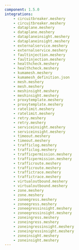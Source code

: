 ```yaml
---
component: 1.5.0
integrations:
    - circuitbreaker.meshery
    - circuitbreaker.meshery
    - dataplane.meshery
    - dataplane.meshery
    - dataplaneinsight.meshery
    - dataplaneinsight.meshery
    - externalservice.meshery
    - externalservice.meshery
    - faultinjection.meshery
    - faultinjection.meshery
    - healthcheck.meshery
    - healthcheck.meshery
    - kumamesh.meshery
    - kumamesh_definition.json
    - mesh.meshery
    - mesh.meshery
    - meshinsight.meshery
    - meshinsight.meshery
    - proxytemplate.meshery
    - proxytemplate.meshery
    - ratelimit.meshery
    - ratelimit.meshery
    - retry.meshery
    - retry.meshery
    - serviceinsight.meshery
    - serviceinsight.meshery
    - timeout.meshery
    - timeout.meshery
    - trafficlog.meshery
    - trafficlog.meshery
    - trafficpermission.meshery
    - trafficpermission.meshery
    - trafficroute.meshery
    - trafficroute.meshery
    - traffictrace.meshery
    - traffictrace.meshery
    - virtualoutbound.meshery
    - virtualoutbound.meshery
    - zone.meshery
    - zone.meshery
    - zoneegress.meshery
    - zoneegress.meshery
    - zoneegressinsight.meshery
    - zoneegressinsight.meshery
    - zoneingress.meshery
    - zoneingress.meshery
    - zoneingressinsight.meshery
    - zoneingressinsight.meshery
    - zoneinsight.meshery
    - zoneinsight.meshery
---
```

